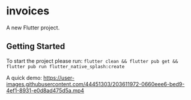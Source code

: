 # invoices

A new Flutter project.

## Getting Started

To start the project please run:
```flutter clean && flutter pub get && flutter pub run flutter_native_splash:create```

A quick demo:
https://user-images.githubusercontent.com/44451303/203611972-0660eee6-bed9-4ef1-8931-e0d8ad475d5a.mp4

